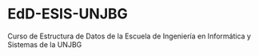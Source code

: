 # EdD-ESIS-UNJBG
Curso de Estructura de Datos de la Escuela de Ingeniería en Informática y Sistemas de la UNJBG
